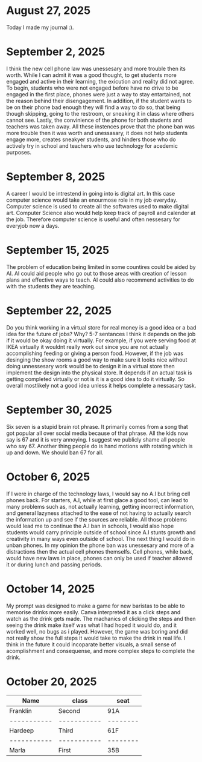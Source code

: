 # August 27, 2025 
Today I made my journal :).
# September 2, 2025
I think the new cell phone law was unessesary and more trouble then its worth. While I can admit it was a good thought, to get students more engaged and active in their learning, the exicution and reality did not agree. To begin, students who were not engaged before have no drive to be engaged in the first place, phones were just a way to stay entartained, not the reason behind their disengagement. In addition, if the student wants to be on their phone bad enough they will find a way to do so, that being though skipping, going to the restroom, or sneaking it in class where others cannot see. Lastly, the convinience of the phone for both students and teachers was taken away. All these instences prove that the phone ban was more trouble then it was worth and unessasary, it does not help students engage more, creates sneakyer students, and hinders those who do actively try in school and teachers who use technology for acedemic purposes.
# September 8, 2025
A career I would be intrestend in going into is digital art. In this case computer science would take an enourmose role in my job everyday. Computer science is used to create all the softwares used to make digital art. Computer Science also would help keep track of payroll and calender at the job. Therefore computer science is useful and often nessesary for everyjob now a days.
# September 15, 2025
The problem of education being limited in some countires could be aided by AI. AI could aid people who go out to those areas with creation of lesson plans and effective ways to teach. AI could also recommend activities to do with the students they are teaching.
# September 22, 2025
Do you think working in a virtual store for real money is a good idea or a bad idea for the future of jobs? Why? 5-7 sentances
I think it depends on the job if it would be okay doing it virtually. For example, if you were serving food at IKEA virtually it wouldnt really work out since you are not actually accomplishing feeding or giving a person food. However, if the job was desinging the show rooms a good way to make sure it looks nice without doing unnessesary work would be to design it in a virtual store then implement the design into the physical store. It depends if an actual task is getting completed virtually or not is it is a good idea to do it virtually. So overall mostlikely not a good idea unless it helps complete a nessasary task.
# September 30, 2025
Six seven is a stupid brain rot phrase. It primarily comes from a song that got popular all over social media because of that phrase. All the kids now say is 67 and it is very annoying. I suggest we publicly shame all people who say 67. Another thing people do is hand motions with rotating which is up and down. We should ban 67 for all.
# October 6, 2025
If I were in charge of the technology laws, I would say no A.I but bring cell phones back. For starters, A.I, while at first glace a good tool, can lead to many problems such as, not actually learning, getting incorrect information, and general lazyness attached to the ease of not having to actually search the information up and see if the sources are reliable. All those problems would lead me to continue the A.I ban in schools, I would also hope students would carry principle outside of school since A.I stunts growth and creativity in many ways even outside of school. The next thing I would do in unban phones. In my opinion the phone ban was unessesary and more of a distractions then the actual cell phones themselfs. Cell phones, while back, would have new laws in place, phones can only be used if teacher allowed it or during lunch and passing periods.
# October 14, 2025
My prompt was designed to make a game for new baristas to be able to memorise drinks more easily. Canva interpreted it as a click steps and watch as the drink gets made. The machanics of clicking the steps and then seeing the drink make itself was what I had hoped it would do, and it worked well, no bugs as i played. However, the game was boring and did not really show the full steps it would take to make the drink in real life. I think in the future it could incoparate better visuals, a small sense of acomplishment and consequense, and more complex steps to complete the drink.
# October 20, 2025
| Name   | class | seat |
| ----------- | ----------- | -------- |
|  Franklin  | Second     | 91A |
| ----------- | ----------- | -------- |
| Hardeep  | Third     | 61F |
| ----------- | ----------- | -------- |
| Marla   |  First  |  35B  |
